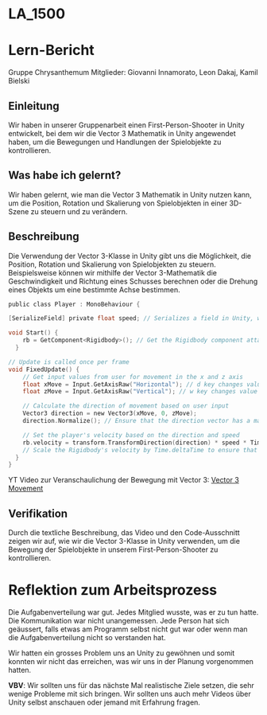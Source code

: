 # LA_1500
# Lern-Bericht
Gruppe Chrysanthemum
Mitglieder: Giovanni Innamorato, Leon Dakaj, Kamil Bielski

## Einleitung

Wir haben in unserer Gruppenarbeit einen First-Person-Shooter in Unity entwickelt, bei dem wir die Vector 3 Mathematik in Unity angewendet haben, um die Bewegungen und Handlungen der Spielobjekte zu kontrollieren.
## Was habe ich gelernt?

Wir haben gelernt, wie man die Vector 3 Mathematik in Unity nutzen kann, um die Position, Rotation und Skalierung von Spielobjekten in einer 3D-Szene zu steuern und zu verändern.
## Beschreibung

Die Verwendung der Vector 3-Klasse in Unity gibt uns die Möglichkeit, die Position, Rotation und Skalierung von Spielobjekten zu steuern. Beispielsweise können wir mithilfe der Vector 3-Mathematik die Geschwindigkeit und Richtung eines Schusses berechnen oder die Drehung eines Objekts um eine bestimmte Achse bestimmen.

``` c sharp
public class Player : MonoBehaviour {

[SerializeField] private float speed; // Serializes a field in Unity, where you can adjust the Speed

void Start() {
    rb = GetComponent<Rigidbody>(); // Get the Rigidbody component attached to the current GameObject
  }

// Update is called once per frame
void FixedUpdate() {
    // Get input values from user for movement in the x and z axis
    float xMove = Input.GetAxisRaw("Horizontal"); // d key changes value to 1, a key changes value to -1
    float zMove = Input.GetAxisRaw("Vertical"); // w key changes value to 1, s key changes value to -1

    // Calculate the direction of movement based on user input
    Vector3 direction = new Vector3(xMove, 0, zMove);
    direction.Normalize(); // Ensure that the direction vector has a magnitude of 1

    // Set the player's velocity based on the direction and speed
    rb.velocity = transform.TransformDirection(direction) * speed * Time.deltaTime; 
    // Scale the Rigidbody's velocity by Time.deltaTime to ensure that movement speed is consistent and independent of the frame rate of the game.
  }
}

```

YT Video zur Veranschaulichung der Bewegung mit Vector 3: [Vector 3 Movement](https://youtu.be/XiK3oven-LY)


## Verifikation

Durch die textliche Beschreibung, das Video und den Code-Ausschnitt zeigen wir auf, wie wir die Vector 3-Klasse in Unity verwenden, um die Bewegung der Spielobjekte in unserem First-Person-Shooter zu kontrollieren.
# Reflektion zum Arbeitsprozess

Die Aufgabenverteilung war gut. Jedes Mitglied wusste, was er zu tun hatte. Die Kommunikation war nicht unangemessen. Jede Person hat sich geäussert, falls etwas am Programm selbst nicht gut war oder wenn man die Aufgabenverteilung nicht so verstanden hat.

Wir hatten ein grosses Problem uns an Unity zu gewöhnen und somit konnten wir nicht das erreichen, was wir uns in der Planung vorgenommen hatten.

**VBV**: Wir sollten uns für das nächste Mal realistische Ziele setzen, die sehr wenige Probleme mit sich bringen. Wir sollten uns auch mehr Videos über Unity selbst anschauen oder jemand mit Erfahrung fragen.
